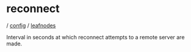 # reconnect

/ [config](reference/server-config/index.md) / [leafnodes](reference/server-config/config/leafnodes/index.md) 

Interval in seconds at which reconnect attempts to a
remote server are made.

